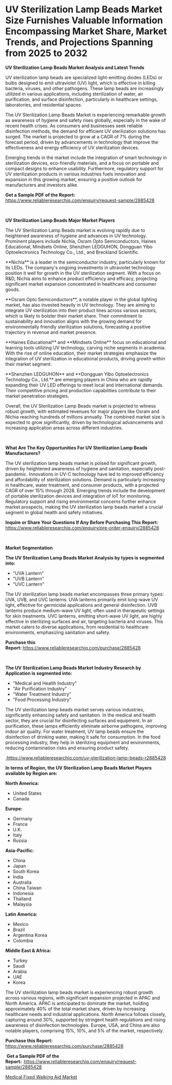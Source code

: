 <p><h1>UV Sterilization Lamp Beads Market Size Furnishes Valuable Information Encompassing Market Share, Market Trends, and Projections Spanning from 2025 to 2032</h1></p><p><strong>UV Sterilization Lamp Beads Market Analysis and Latest Trends</strong></p>
<p><p>UV sterilization lamp beads are specialized light-emitting diodes (LEDs) or bulbs designed to emit ultraviolet (UV) light, which is effective in killing bacteria, viruses, and other pathogens. These lamp beads are increasingly utilized in various applications, including sterilization of water, air purification, and surface disinfection, particularly in healthcare settings, laboratories, and residential spaces.</p><p>The UV Sterilization Lamp Beads Market is experiencing remarkable growth as awareness of hygiene and safety rises globally, especially in the wake of recent health crises. As consumers and businesses seek reliable disinfection methods, the demand for efficient UV sterilization solutions has surged. The market is projected to grow at a CAGR of 7% during the forecast period, driven by advancements in technology that improve the effectiveness and energy efficiency of UV sterilization devices. </p><p>Emerging trends in the market include the integration of smart technology in sterilization devices, eco-friendly materials, and a focus on portable and compact designs to enhance usability. Furthermore, regulatory support for UV sterilization products in various industries fuels innovation and expansion in this growing market, ensuring a positive outlook for manufacturers and investors alike.</p></p>
<p><strong>Get a Sample PDF of the Report:&nbsp;</strong> <a href="https://www.reliableresearchiq.com/enquiry/request-sample/2885428?utm_campaign=3349&utm_medium=2&utm_source=Github&utm_content=ia&utm_term=13032025&utm_id=uv-sterilization-lamp-beads">https://www.reliableresearchiq.com/enquiry/request-sample/2885428</a></p>
<p>&nbsp;</p>
<p><strong>UV Sterilization Lamp Beads Major Market Players</strong></p>
<p><p>The UV Sterilization Lamp Beads market is evolving rapidly due to heightened awareness of hygiene and advances in UV technology. Prominent players include Nichia, Osram Opto Semiconductors, Haines Educational, Mindsets Online, Shenzhen LEDGUHON, Dongguan Yibo Optoelectronics Technology Co., Ltd., and Breckland Scientific.</p><p>**Nichia** is a leader in the semiconductor industry, particularly known for its LEDs. The company's ongoing investments in ultraviolet technology position it well for growth in the UV sterilization segment. With a focus on R&D, Nichia aims to enhance product efficiency and efficacy, projecting significant market expansion concentrated in healthcare and consumer goods.</p><p>**Osram Opto Semiconductors**, a notable player in the global lighting market, has also invested heavily in UV technology. They are aiming to integrate UV sterilization into their product lines across various sectors, which is likely to bolster their market share. Their commitment to sustainability and innovation aligns with the growing demand for environmentally friendly sterilization solutions, forecasting a positive trajectory in revenue and market presence.</p><p>**Haines Educational** and **Mindsets Online** focus on educational and learning tools utilizing UV technology, carving niche segments in academia. With the rise of online education, their market strategies emphasize the integration of UV sterilization in educational products, driving growth within their market segment.</p><p>**Shenzhen LEDGUHON** and **Dongguan Yibo Optoelectronics Technology Co., Ltd.** are emerging players in China who are rapidly expanding their UV LED offerings to meet local and international demands. Their competitive pricing and production capabilities contribute to their market penetration strategies.</p><p>Overall, the UV Sterilization Lamp Beads market is projected to witness robust growth, with estimated revenues for major players like Osram and Nichia reaching hundreds of millions annually. The combined market size is expected to grow significantly, driven by technological advancements and increasing application areas across different industries.</p></p>
<p>&nbsp;</p>
<p><strong>What Are The Key Opportunities For UV Sterilization Lamp Beads Manufacturers?</strong></p>
<p><p>The UV sterilization lamp beads market is poised for significant growth, driven by heightened awareness of hygiene and sanitation, especially post-pandemic. Innovations in UV-C technology have led to improved efficiency and affordability of sterilization solutions. Demand is particularly increasing in healthcare, water treatment, and consumer products, with a projected CAGR of over 15% through 2028. Emerging trends include the development of portable sterilization devices and integration of IoT for monitoring. Regulatory support and rising environmental concerns further enhance market prospects, making the UV sterilization lamp beads market a crucial segment in global health and safety initiatives.</p></p>
<p><strong>Inquire or Share Your Questions If Any Before Purchasing This Report:</strong> <a href="https://www.reliableresearchiq.com/enquiry/pre-order-enquiry/2885428?utm_campaign=3349&utm_medium=2&utm_source=Github&utm_content=ia&utm_term=13032025&utm_id=uv-sterilization-lamp-beads">https://www.reliableresearchiq.com/enquiry/pre-order-enquiry/2885428</a></p>
<p>&nbsp;</p>
<p><strong>Market Segmentation</strong></p>
<p><strong>The UV Sterilization Lamp Beads Market Analysis by types is segmented into:</strong></p>
<p><ul><li>"UVA Lantern"</li><li>"UVB Lantern"</li><li>"UVC Lantern"</li></ul></p>
<p><p>The UV sterilization lamp beads market encompasses three primary types: UVA, UVB, and UVC lanterns. UVA lanterns primarily emit long-wave UV light, effective for germicidal applications and general disinfection. UVB lanterns produce medium-wave UV light, often used in therapeutic settings for skin treatments. UVC lanterns, emitting short-wave UV light, are highly effective in sterilizing surfaces and air, targeting bacteria and viruses. This market caters to diverse applications, from residential to healthcare environments, emphasizing sanitation and safety.</p></p>
<p><strong>Purchase this Report:&nbsp;</strong><a href="https://www.reliableresearchiq.com/purchase/2885428?utm_campaign=3349&utm_medium=2&utm_source=Github&utm_content=ia&utm_term=13032025&utm_id=uv-sterilization-lamp-beads">https://www.reliableresearchiq.com/purchase/2885428</a></p>
<p>&nbsp;</p>
<p><strong>The UV Sterilization Lamp Beads Market Industry Research by Application is segmented into:</strong></p>
<p><ul><li>"Medical and Health Industry"</li><li>"Air Purification Industry"</li><li>"Water Treatment Industry"</li><li>"Food Processing Industry"</li></ul></p>
<p><p>The UV sterilization lamp beads market serves various industries, significantly enhancing safety and sanitation. In the medical and health sector, they are crucial for disinfecting surfaces and equipment. In air purification, these lamps efficiently eliminate airborne pathogens, improving indoor air quality. For water treatment, UV lamp beads ensure the disinfection of drinking water, making it safe for consumption. In the food processing industry, they help in sterilizing equipment and environments, reducing contamination risks and ensuring product safety.</p></p>
<p><a href="https://www.reliableresearchiq.com/uv-sterilization-lamp-beads-r2885428?utm_campaign=3349&utm_medium=2&utm_source=Github&utm_content=ia&utm_term=13032025&utm_id=uv-sterilization-lamp-beads">&nbsp;https://www.reliableresearchiq.com/uv-sterilization-lamp-beads-r2885428</a></p>
<p><strong>In terms of Region, the UV Sterilization Lamp Beads Market Players available by Region are:</strong></p>
<p>
    <p> <strong> North America: </strong>
        <ul>
            <li>United States</li>
            <li>Canada</li>
        </ul>
        </p> 
    <p> <strong> Europe: </strong>
        <ul>
            <li>Germany</li>
            <li>France</li>
            <li>U.K.</li>
            <li>Italy</li>
            <li>Russia</li>
        </ul>
        </p> 
    <p> <strong> Asia-Pacific: </strong>
        <ul>
            <li>China</li>
            <li>Japan</li>
            <li>South Korea</li>
            <li>India</li>
            <li>Australia</li>
            <li>China Taiwan</li>
            <li>Indonesia</li>
            <li>Thailand</li>
            <li>Malaysia</li>
        </ul>
        </p> 
    <p> <strong> Latin America: </strong>
        <ul>
            <li>Mexico</li>
            <li>Brazil</li>
            <li>Argentina Korea</li>
            <li>Colombia</li>
        </ul>
        </p> 
    <p> <strong> Middle East & Africa: </strong>
        <ul>
            <li>Turkey</li>
            <li>Saudi</li>
            <li>Arabia</li>
            <li>UAE</li>
            <li>Korea</li>
        </ul>
    </p>
    </p>
<p><p>The UV sterilization lamp beads market is experiencing robust growth across various regions, with significant expansion projected in APAC and North America. APAC is anticipated to dominate the market, holding approximately 40% of the total market share, driven by increasing healthcare needs and industrial applications. North America follows closely, capturing around 30%, supported by stringent health regulations and rising awareness of disinfection technologies. Europe, USA, and China are also notable players, comprising 15%, 10%, and 5% of the market, respectively.</p></p>
<p><strong>Purchase this Report: </strong><a href="https://www.reliableresearchiq.com/purchase/2885428?utm_campaign=3349&utm_medium=2&utm_source=Github&utm_content=ia&utm_term=13032025&utm_id=uv-sterilization-lamp-beads">https://www.reliableresearchiq.com/purchase/2885428</a></p>
<p>&nbsp;<strong>Get a Sample PDF of the Report:&nbsp;&nbsp;</strong><a href="https://www.reliableresearchiq.com/enquiry/request-sample/2885428?utm_campaign=3349&utm_medium=2&utm_source=Github&utm_content=ia&utm_term=13032025&utm_id=uv-sterilization-lamp-beads">https://www.reliableresearchiq.com/enquiry/request-sample/2885428</a></p>
<p><strong></strong></p>
<p><p><a href="https://github.com/osamhcombre/Market-Research-Report-List-1/blob/main/medical-fixed-walking-aid-market.md?utm_campaign=3349&utm_medium=2&utm_source=Github&utm_content=ia&utm_term=13032025&utm_id=uv-sterilization-lamp-beads">Medical Fixed Walking Aid Market</a></p></p>
